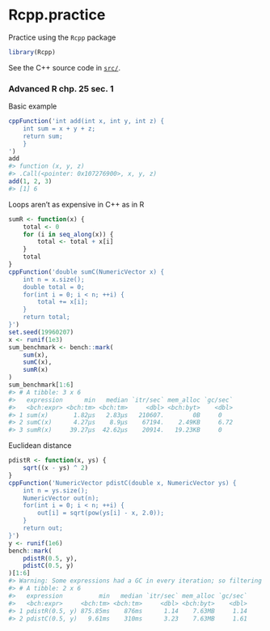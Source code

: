 
<!-- README.md is generated from README.Rmd. Please edit that file -->

# Rcpp.practice

Practice using the `Rcpp` package <!-- badges: start -->
<!-- badges: end -->

``` r
library(Rcpp)
```

See the C++ source code in [`src/`](src/).

### Advanced R chp. 25 sec. 1

Basic example

``` r
cppFunction('int add(int x, int y, int z) {
    int sum = x + y + z;
    return sum;
    }
')
add
#> function (x, y, z) 
#> .Call(<pointer: 0x107276900>, x, y, z)
add(1, 2, 3)
#> [1] 6
```

Loops aren’t as expensive in C++ as in R

``` r
sumR <- function(x) {
    total <- 0
    for (i in seq_along(x)) {
        total <- total + x[i]
    }
    total
}
cppFunction('double sumC(NumericVector x) {
    int n = x.size();
    double total = 0;
    for(int i = 0; i < n; ++i) {
        total += x[i];
    }
    return total;
}')
set.seed(19960207)
x <- runif(1e3)
sum_benchmark <- bench::mark(
    sum(x),
    sumC(x),
    sumR(x)
)
sum_benchmark[1:6]
#> # A tibble: 3 x 6
#>   expression      min   median `itr/sec` mem_alloc `gc/sec`
#>   <bch:expr> <bch:tm> <bch:tm>     <dbl> <bch:byt>    <dbl>
#> 1 sum(x)       1.82µs   2.83µs   210607.        0B     0   
#> 2 sumC(x)      4.27µs    8.9µs    67194.    2.49KB     6.72
#> 3 sumR(x)     39.27µs  42.62µs    20914.   19.23KB     0
```

Euclidean distance

``` r
pdistR <- function(x, ys) {
    sqrt((x - ys) ^ 2)
}
cppFunction('NumericVector pdistC(double x, NumericVector ys) {
    int n = ys.size();
    NumericVector out(n);
    for(int i = 0; i < n; ++i) {
        out[i] = sqrt(pow(ys[i] - x, 2.0));
    }
    return out;
}')
y <- runif(1e6)
bench::mark(
    pdistR(0.5, y),
    pdistC(0.5, y)
)[1:6]
#> Warning: Some expressions had a GC in every iteration; so filtering is disabled.
#> # A tibble: 2 x 6
#>   expression          min   median `itr/sec` mem_alloc `gc/sec`
#>   <bch:expr>     <bch:tm> <bch:tm>     <dbl> <bch:byt>    <dbl>
#> 1 pdistR(0.5, y) 875.85ms    876ms      1.14    7.63MB     1.14
#> 2 pdistC(0.5, y)   9.61ms    310ms      3.23    7.63MB     1.61
```
